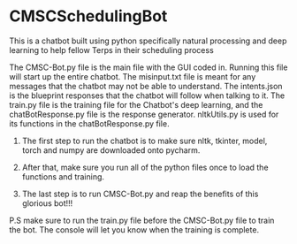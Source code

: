# CMSCSchedulingBot
This is a chatbot built using python specifically natural processing and deep learning to help fellow Terps in their scheduling process

The CMSC-Bot.py file is the main file with the GUI coded in. Running this file will start up the entire chatbot. The misinput.txt file is meant for any 
messages that the chatbot may not be able to understand. The intents.json is the blueprint responses that the chatbot will follow when talking to it. 
The train.py file is the training file for the Chatbot's deep learning, and the chatBotResponse.py file is the response generator. nltkUtils.py is used 
for its functions in the chatBotResponse.py file.

1. The first step to run the chatbot is to make sure nltk, tkinter, model, torch and numpy are downloaded onto pycharm. 

2. After that, make sure you run all of the python files once to load the functions and training. 

3. The last step is to run CMSC-Bot.py and reap the benefits of this glorious bot!!!


P.S make sure to run the train.py file before the CMSC-Bot.py file to train the bot. The console will let you know when the training is complete.
